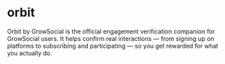 # orbit
Orbit by GrowSocial is the official engagement verification companion for GrowSocial users. It helps confirm real interactions — from signing up on platforms to subscribing and participating — so you get rewarded for what you actually do.
